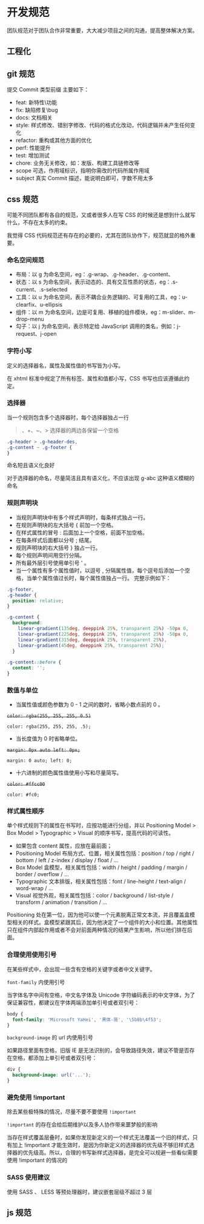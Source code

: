 # 开发规范

团队规范对于团队合作非常重要，大大减少项目之间的沟通，提高整体解决方案。

## 工程化

## git 规范

提交 Commit 类型前缀 主要如下：

- feat: 新特性\功能
- fix: 缺陷修复\bug
- docs: 文档相关
- style: 样式修改、错别字修改、代码的格式化改动，代码逻辑并未产生任何变化
- refactor: 重构或其他方面的优化
- perf: 性能提升
- test: 增加测试
- chore: 业务无关修改，如：发版、构建工具链修改等
- scope 可选，作用域标识，指明你需改的代码所属作用域
- subject 真实 Commit 描述，能说明白即可，字数不用太多

## css 规范

可能不同团队都有各自的规范，又或者很多人在写 CSS 的时候还是想到什么就写什么，不存在太多的约束。

我觉得 CSS 代码规范还有存在的必要的，尤其在团队协作下，规范就显的格外重要。

### 命名空间规范

- 布局：以 g 为命名空间，eg：.g-wrap、.g-header、.g-content、
- 状态：以 s 为命名空间，表示动态的、具有交互性质的状态，eg：.s-current、.s-selected
- 工具：以 u 为命名空间，表示不耦合业务逻辑的、可复用的工具，eg：u-clearfix、u-ellipsis
- 组件：以 m 为命名空间，边是可复用、移植的组件模块，eg：m-slider、m-drop-menu
- 勾子：以 j 为命名空间，表示特定给 JavaScript 调用的类名，例如：j-request、j-open

### 字符小写

定义的选择器名，属性及属性值的书写皆为小写。

在 xhtml 标准中规定了所有标签、属性和值都小写，CSS 书写也应该遵循此约定。

### 选择器

当一个规则包含多个选择器时，每个选择器独占一行

> 、+、~、> 选择器的两边各保留一个空格

```css
.g-header > .g-header-des,
.g-content ~ .g-footer {
}
```

命名短且语义化良好

对于选择器的命名，尽量简洁且具有语义化，不应该出现 g-abc 这种语义模糊的命名

### 规则声明块

- 当规则声明块中有多个样式声明时，每条样式独占一行。
- 在规则声明块的左大括号 { 前加一个空格。
- 在样式属性的冒号 : 后面加上一个空格，前面不加空格。
- 在每条样式后面都以分号 ; 结尾。
- 规则声明块的右大括号 } 独占一行。
- 每个规则声明间用空行分隔。
- 所有最外层引号使用单引号 ' 。
- 当一个属性有多个属性值时，以逗号 , 分隔属性值，每个逗号后添加一个空格，当单个属性值过长时，每个属性值独占一行。
  完整示例如下：

```css
.g-footer,
.g-header {
  position: relative;
}

.g-content {
  background:
    linear-gradient(135deg, deeppink 25%, transparent 25%) -50px 0,
    linear-gradient(225deg, deeppink 25%, transparent 25%) -50px 0,
    linear-gradient(315deg, deeppink 25%, transparent 25%),
    linear-gradient(45deg, deeppink 25%, transparent 25%);
  }
  
.g-content::before {
  content: '';
}
```

### 数值与单位
- 当属性值或颜色参数为 0 - 1 之间的数时，省略小数点前的 0 。

~~`color: rgba(255, 255, 255, 0.5)`~~

`color: rgba(255, 255, 255, .5);`

- 当长度值为 0 时省略单位。

~~`margin: 0px auto left: 0px;`~~

`margin: 0 auto; left: 0;`

- 十六进制的颜色属性值使用小写和尽量简写。

~~`color: #ffcc00`~~

`color: #fc0;`

### 样式属性顺序
单个样式规则下的属性在书写时，应按功能进行分组，并以 Positioning Model > Box Model > Typographic > Visual 的顺序书写，提高代码的可读性。

- 如果包含 content 属性，应放在最前面；
- Positioning Model 布局方式、位置，相关属性包括：position / top / right / bottom / left / z-index / display / float / ...
- Box Model 盒模型，相关属性包括：width / height / padding / margin / border / overflow / ...
- Typographic 文本排版，相关属性包括：font / line-height / text-align / word-wrap / ...
- Visual 视觉外观，相关属性包括：color / background / list-style / transform / animation / transition / ...

Positioning 处在第一位，因为他可以使一个元素脱离正常文本流，并且覆盖盒模型相关的样式。盒模型紧跟其后，因为他决定了一个组件的大小和位置。其他属性只在组件内部起作用或者不会对前面两种情况的结果产生影响，所以他们排在后面。

### 合理使用使用引号

在某些样式中，会出现一些含有空格的关键字或者中文关键字。

`font-family` 内使用引号

当字体名字中间有空格，中文名字体及 Unicode 字符编码表示的中文字体，为了保证兼容性，都建议在字体两端添加单引号或者双引号：

```css
body {
  font-family: 'Microsoft YaHei', '黑体-简', '\5b8b\4f53';
}
```

`background-image` 的 url 内使用引号

如果路径里面有空格，旧版 IE 是无法识别的，会导致路径失效，建议不管是否存在空格，都添加上单引号或者双引号：

```css
div {
  background-image: url('...');
}
```

### 避免使用 !important
除去某些极特殊的情况，尽量不要不要使用 `!important`

`!important` 的存在会给后期维护以及多人协作带来噩梦般的影响

当存在样式覆盖层叠时，如果你发现新定义的一个样式无法覆盖一个旧的样式，只有加上 !important 才能生效时，是因为你新定义的选择器的优先级不够旧样式选择器的优先级高。所以，合理的书写新样式选择器，是完全可以规避一些看似需要使用 !important 的情况的

### SASS 使用建议
使用 SASS 、 LESS 等预处理器时，建议嵌套层级不超过 3 层


## js 规范

